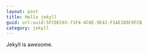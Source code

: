 ```yaml
---
layout: post
title: Hello jekyll
guid: url:uuid:5FCDEC65-71F4-4C6E-9E42-F1AE1D8C9FCB
category: jekyll
---
```


Jekyll is awesome.